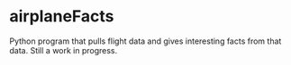 # airplaneFacts
Python program that pulls flight data and gives interesting facts from that data. Still a work in progress. 
